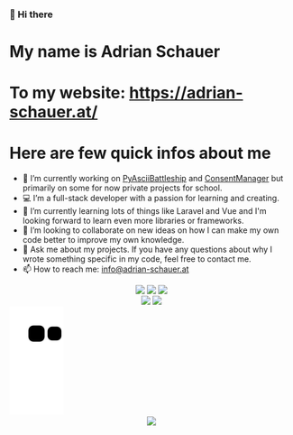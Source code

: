 ### 👋 Hi there

# My name is Adrian Schauer

# To my website: https://adrian-schauer.at/

# Here are few quick infos about me

- 🔭 I’m currently working on <a href="https://github.com/LuckyForce/PyAsciiBattleship">PyAsciiBattleship</a> and <a href="https://github.com/LuckyForce/ConsentManager">ConsentManager</a> but primarily on some for now private projects for school.
- 💻 I’m a full-stack developer with a passion for learning and creating.
- 🌱 I’m currently learning lots of things like Laravel and Vue and I'm looking forward to learn even more libraries or frameworks.
- 👯 I’m looking to collaborate on new ideas on how I can make my own code better to improve my own knowledge.
- 💬 Ask me about my projects. If you have any questions about why I wrote something specific in my code, feel free to contact me.
- 📫 How to reach me: info@adrian-schauer.at
<div align="center">
  <img
    src="https://visitor-badge-reloaded.herokuapp.com/badge?page_id=luckyforce.luckyforce&logo=github&style=for-the-badge&text=Views"
  />
  <img
    src="https://img.shields.io/github/followers/luckyforce?logo=github&style=for-the-badge"
  />
  <img
    src="https://img.shields.io/github/stars/luckyforce?logo=github&style=for-the-badge"
  />
</div>
<div align="center">
  <img src="https://github-readme-stats.vercel.app/api?username=luckyforce&show_icons=true&count_private=true&theme=radical" height="170"/>
  <img src="https://github-readme-stats.vercel.app/api/top-langs/?username=luckyforce&layout=compact&langs_count=10&theme=radical" height="170"/>
</div>
<a href="https://github.com/Platane/snk">
  <img src="https://raw.githubusercontent.com/luckyforce/luckyforce/output/github-contribution-grid-snake.svg" />
</a>
<div align="center">
  <img src="https://wakatime.com/share/@f31bfd54-b2f6-4df1-ae00-b016797b2fbd/9c75b9b4-c80e-4bed-9e0b-574ac51bcf96.png" />
</div>
